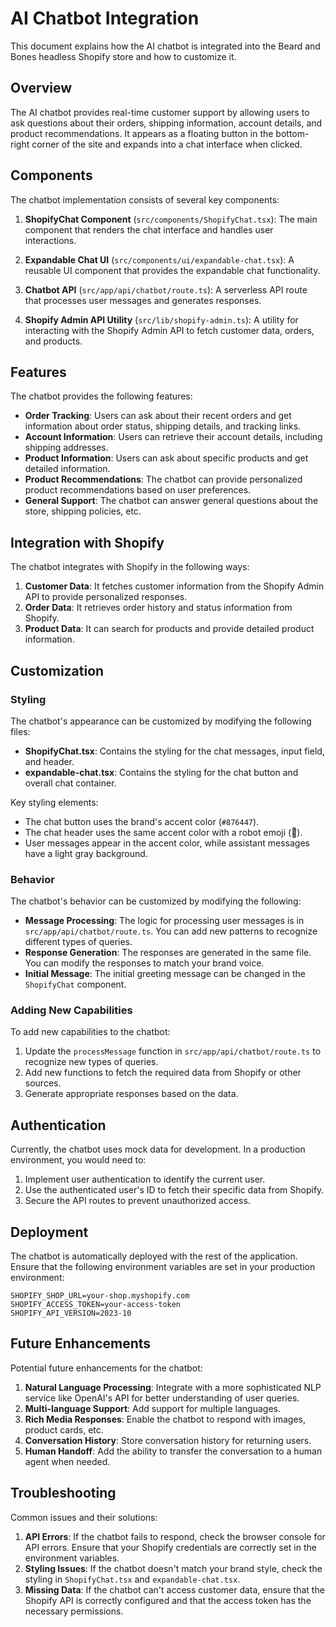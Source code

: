 # AI Chatbot Integration

This document explains how the AI chatbot is integrated into the Beard and Bones headless Shopify store and how to customize it.

## Overview

The AI chatbot provides real-time customer support by allowing users to ask questions about their orders, shipping information, account details, and product recommendations. It appears as a floating button in the bottom-right corner of the site and expands into a chat interface when clicked.

## Components

The chatbot implementation consists of several key components:

1. **ShopifyChat Component** (`src/components/ShopifyChat.tsx`): The main component that renders the chat interface and handles user interactions.

2. **Expandable Chat UI** (`src/components/ui/expandable-chat.tsx`): A reusable UI component that provides the expandable chat functionality.

3. **Chatbot API** (`src/app/api/chatbot/route.ts`): A serverless API route that processes user messages and generates responses.

4. **Shopify Admin API Utility** (`src/lib/shopify-admin.ts`): A utility for interacting with the Shopify Admin API to fetch customer data, orders, and products.

## Features

The chatbot provides the following features:

- **Order Tracking**: Users can ask about their recent orders and get information about order status, shipping details, and tracking links.
- **Account Information**: Users can retrieve their account details, including shipping addresses.
- **Product Information**: Users can ask about specific products and get detailed information.
- **Product Recommendations**: The chatbot can provide personalized product recommendations based on user preferences.
- **General Support**: The chatbot can answer general questions about the store, shipping policies, etc.

## Integration with Shopify

The chatbot integrates with Shopify in the following ways:

1. **Customer Data**: It fetches customer information from the Shopify Admin API to provide personalized responses.
2. **Order Data**: It retrieves order history and status information from Shopify.
3. **Product Data**: It can search for products and provide detailed product information.

## Customization

### Styling

The chatbot's appearance can be customized by modifying the following files:

- **ShopifyChat.tsx**: Contains the styling for the chat messages, input field, and header.
- **expandable-chat.tsx**: Contains the styling for the chat button and overall chat container.

Key styling elements:

- The chat button uses the brand's accent color (`#876447`).
- The chat header uses the same accent color with a robot emoji (🤖).
- User messages appear in the accent color, while assistant messages have a light gray background.

### Behavior

The chatbot's behavior can be customized by modifying the following:

- **Message Processing**: The logic for processing user messages is in `src/app/api/chatbot/route.ts`. You can add new patterns to recognize different types of queries.
- **Response Generation**: The responses are generated in the same file. You can modify the responses to match your brand voice.
- **Initial Message**: The initial greeting message can be changed in the `ShopifyChat` component.

### Adding New Capabilities

To add new capabilities to the chatbot:

1. Update the `processMessage` function in `src/app/api/chatbot/route.ts` to recognize new types of queries.
2. Add new functions to fetch the required data from Shopify or other sources.
3. Generate appropriate responses based on the data.

## Authentication

Currently, the chatbot uses mock data for development. In a production environment, you would need to:

1. Implement user authentication to identify the current user.
2. Use the authenticated user's ID to fetch their specific data from Shopify.
3. Secure the API routes to prevent unauthorized access.

## Deployment

The chatbot is automatically deployed with the rest of the application. Ensure that the following environment variables are set in your production environment:

```
SHOPIFY_SHOP_URL=your-shop.myshopify.com
SHOPIFY_ACCESS_TOKEN=your-access-token
SHOPIFY_API_VERSION=2023-10
```

## Future Enhancements

Potential future enhancements for the chatbot:

1. **Natural Language Processing**: Integrate with a more sophisticated NLP service like OpenAI's API for better understanding of user queries.
2. **Multi-language Support**: Add support for multiple languages.
3. **Rich Media Responses**: Enable the chatbot to respond with images, product cards, etc.
4. **Conversation History**: Store conversation history for returning users.
5. **Human Handoff**: Add the ability to transfer the conversation to a human agent when needed.

## Troubleshooting

Common issues and their solutions:

1. **API Errors**: If the chatbot fails to respond, check the browser console for API errors. Ensure that your Shopify credentials are correctly set in the environment variables.
2. **Styling Issues**: If the chatbot doesn't match your brand style, check the styling in `ShopifyChat.tsx` and `expandable-chat.tsx`.
3. **Missing Data**: If the chatbot can't access customer data, ensure that the Shopify API is correctly configured and that the access token has the necessary permissions. 